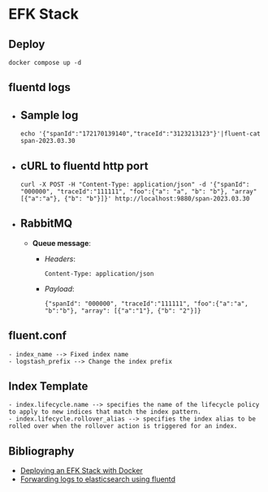 

# EFK Stack

## Deploy

```shell
docker compose up -d
```

## fluentd logs

  - ## Sample log
    ```shell
    echo '{"spanId":"172170139140","traceId":"3123213123"}'|fluent-cat span-2023.03.30
    ```

  - ## cURL to fluentd http port
    ```shell
    curl -X POST -H "Content-Type: application/json" -d '{"spanId":  "000000", "traceId":"111111", "foo":{"a": "a", "b": "b"}, "array"[{"a":"a"}, {"b": "b"}]}' http://localhost:9880/span-2023.03.30 
    ```

  - ## RabbitMQ

    - **Queue message**:
  
      - *Headers*: 
          ```
          Content-Type: application/json
          ```
      
      - *Payload*: 
          ```
          {"spanId": "000000", "traceId":"111111", "foo":{"a":"a", "b":"b"}, "array": [{"a":"1"}, {"b": "2"}]}
          ```

## fluent.conf

    - index_name --> Fixed index name
    - logstash_prefix --> Change the index prefix

## Index Template
    - index.lifecycle.name --> specifies the name of the lifecycle policy to apply to new indices that match the index pattern.
    - index.lifecycle.rollover_alias --> specifies the index alias to be rolled over when the rollover action is triggered for an index.



## Bibliography 

- [Deploying an EFK Stack with Docker](https://adamtheautomator.com/efk-stack/)
- [Forwarding logs to elasticsearch using fluentd](https://gist.github.com/skhatri/48a6119f0ef20e5e042dc97d1011f37a)